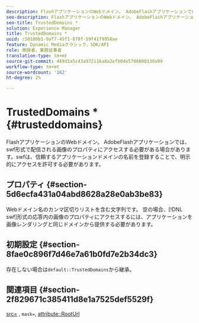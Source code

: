 ```yaml
---
description: FlashアプリケーションのWebドメイン。 AdobeFlashアプリケーションでは、swf形式で配信される画像のプロパティにアクセスする必要がある場合があります。swfは、信頼するアプリケーションドメインの名前を登録することで、明示的にアクセスを許可する必要があります。
seo-description: FlashアプリケーションのWebドメイン。 AdobeFlashアプリケーションでは、swf形式で配信される画像のプロパティにアクセスする必要がある場合があります。swfは、信頼するアプリケーションドメインの名前を登録することで、明示的にアクセスを許可する必要があります。
seo-title: TrustedDomains *
solution: Experience Manager
title: TrustedDomains *
uuid: c50180b1-9af7-45f1-878f-59f41f9958ae
feature: Dynamic Mediaクラシック，SDK/API
role: 開発者、業務従事者
translation-type: tm+mt
source-git-commit: 469d1a5c43a972116a8a2efb0de5708800130a99
workflow-type: tm+mt
source-wordcount: '162'
ht-degree: 2%

---
```



# TrustedDomains *{#trusteddomains}

FlashアプリケーションのWebドメイン。 AdobeFlashアプリケーションでは、swf形式で配信される画像のプロパティにアクセスする必要がある場合があります。swfは、信頼するアプリケーションドメインの名前を登録することで、明示的にアクセスを許可する必要があります。

## プロパティ {#section-5d6ecfa431a04abd8628a28e0ab3be83}

Webドメイン名のカンマ区切りリストを含む文字列です。 空の場合、[!DNL swf]形式の応答内の画像のプロパティにアクセスするには、アプリケーションを画像レンダリングと同じドメインから提供する必要があります。

## 初期設定 {#section-8fae0c896f7d46e7a61b0fd7e2b34dc3}

存在しない場合は`default::TrustedDomains`から継承。

## 関連項目 {#section-2f829671c385411d8e1a7525def5529f}

[src=](../../../../../ir-api/http-protocol/image-rendering-api-ref/c-ir-http-protocol-ref/c-ir-http-protocol-command-reference/r-ir-src.md#reference-62c98abad22149d68d405ed6aaff8272) ,  `mask=`,  [attribute::RootUrl](../../../../../ir-api/material-cat/image-rendering-api-ref/c-ir-material-catalog/c-ir-attributes-reference/r-ir-rooturl.md#reference-b8d706a573814802bd6794223cc78402)
